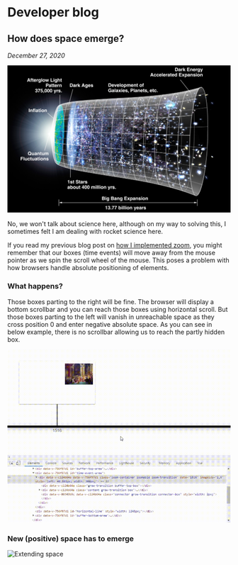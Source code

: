 # Developer blog
## How does space emerge?
_December 27, 2020_

<img src="img/CMB_Timeline300_no_WMAP.jpg" alt="Space emergence">

No, we won't talk about science here, although on my way to solving this, I sometimes felt I am dealing with rocket science here.

If you read my previous blog post on [how I implemented zoom](../how-zoom), you might remember that our boxes (time events) will move away from the mouse pointer as we spin the scroll wheel of the mouse. This poses a problem with how browsers handle absolute positioning of elements.

### What happens? ###
Those boxes parting to the right will be fine. The browser will display a bottom scrollbar and you can reach those boxes using horizontal scroll. But those boxes parting to the left will vanish in unreachable space as they cross position 0 and enter negative absolute space. As you can see in below example, there is no scrollbar allowing us to reach the partly hidden box. 

<img src="img/crossing-zero1.gif" alt="Crossing zero">

### New (positive) space has to emerge ###


<img src="img/extend-space.gif" alt="Extending space">

